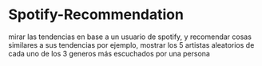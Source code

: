 # Spotify-Recommendation

mirar las tendencias en base a un usuario de spotify, y recomendar cosas similares a sus tendencias
por ejemplo, mostrar los 5 artistas aleatorios de cada uno de los 3 generos más escuchados por una persona
